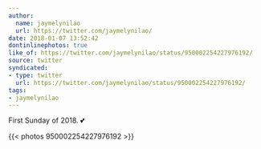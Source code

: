 ```yaml
---
author:
  name: jaymelynilao
  url: https://twitter.com/jaymelynilao/
date: 2018-01-07 13:52:42
dontinlinephotos: true
like_of: https://twitter.com/jaymelynilao/status/950002254227976192/
source: twitter
syndicated:
- type: twitter
  url: https://twitter.com/jaymelynilao/status/950002254227976192/
tags:
- jaymelynilao
---
```


First Sunday of 2018. 💕 

{{< photos 950002254227976192 >}}